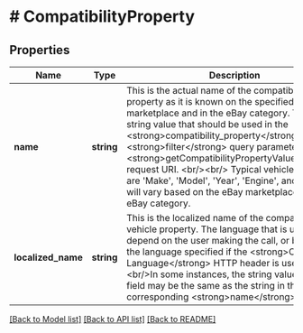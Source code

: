 # # CompatibilityProperty

## Properties

Name | Type | Description | Notes
------------ | ------------- | ------------- | -------------
**name** | **string** | This is the actual name of the compatible vehicle property as it is known on the specified eBay marketplace and in the eBay category. This is the string value that should be used in the &lt;strong&gt;compatibility_property&lt;/strong&gt; and &lt;strong&gt;filter&lt;/strong&gt; query parameters of a &lt;strong&gt;getCompatibilityPropertyValues&lt;/strong&gt; request URI. &lt;br/&gt;&lt;br/&gt; Typical vehicle properties are &#39;Make&#39;, &#39;Model&#39;, &#39;Year&#39;, &#39;Engine&#39;, and &#39;Trim&#39;, but will vary based on the eBay marketplace and the eBay category. | [optional]
**localized_name** | **string** | This is the localized name of the compatible vehicle property. The language that is used will depend on the user making the call, or based on the language specified if the &lt;strong&gt;Content-Language&lt;/strong&gt; HTTP header is used.&lt;br/&gt;&lt;br/&gt;In some instances, the string value in this field may be the same as the string in the corresponding &lt;strong&gt;name&lt;/strong&gt; field. | [optional]

[[Back to Model list]](../../README.md#models) [[Back to API list]](../../README.md#endpoints) [[Back to README]](../../README.md)
